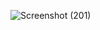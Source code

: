 ![Screenshot (201)](https://github.com/Lalith-298/Text-To-Speech-Converter/assets/96509012/ff9ef85d-15ed-4218-a021-fffb92e10702)

